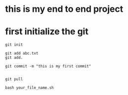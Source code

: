 # this is my end to end project

# first initialize the git
```
git init
```

```
git add abc.txt
git add.
```

```
git commit -m "this is my first commit"
```

```

git pull

```

```
bash your_file_name.sh
```